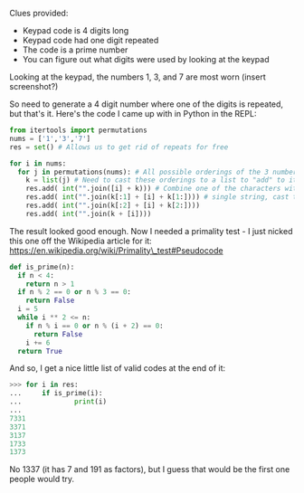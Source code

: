 Clues provided:
- Keypad code is 4 digits long
- Keypad code had one digit repeated
- The code is a prime number
- You can figure out what digits were used by looking at the keypad

Looking at the keypad, the numbers 1, 3, and 7 are most worn (insert screenshot?)

So need to generate a 4 digit number where one of the digits is repeated, but that's it. Here's the
code I came up with in Python in the REPL:

```python
from itertools import permutations
nums = ['1','3','7']
res = set() # Allows us to get rid of repeats for free

for i in nums:
  for j in permutations(nums): # All possible orderings of the 3 numbers
    k = list(j) # Need to cast these orderings to a list to "add" to it
    res.add( int("".join([i] + k))) # Combine one of the characters with the others, join as a
    res.add( int("".join(k[:1] + [i] + k[1:]))) # single string, cast to int, then add to the set
    res.add( int("".join(k[:2] + [i] + k[2:])))
    res.add( int("".join(k + [i])))
```

The result looked good enough. Now I needed a primality test - I just nicked this one off the
Wikipedia article for it: https://en.wikipedia.org/wiki/Primality\_test#Pseudocode

```python
def is_prime(n):
  if n < 4:
    return n > 1
  if n % 2 == 0 or n % 3 == 0:
    return False
  i = 5
  while i ** 2 <= n:
    if n % i == 0 or n % (i + 2) == 0:
      return False
    i += 6
  return True
```

And so, I get a nice little list of valid codes at the end of it:

```python
>>> for i in res:
...     if is_prime(i):
...             print(i)
...
7331
3371
3137
1733
1373
```

No 1337 (it has 7 and 191 as factors), but I guess that would be the first one people would try.
